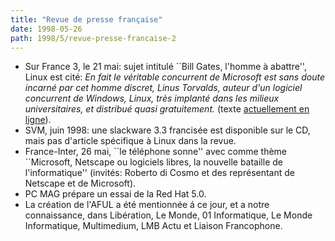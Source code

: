 ```yaml
---
title: "Revue de presse française"
date: 1998-05-26
path: 1998/5/revue-presse-francaise-2
---
```


<UL>

<LI>Sur France 3, le 21 mai: sujet intitulé ``Bill Gates, l'homme à abattre'',
Linux est cité:
<EM>En fait  le véritable concurrent de Microsoft est sans doute incarné
par cet homme discret, Linus Torvalds, auteur d'un logiciel concurrent
de Windows, Linux, très implanté dans les milieux universitaires, et
distribué quasi gratuitement.
</EM>
(texte <A HREF="http://www.france3.fr/fr3/rezo/cyber.html">actuellement
en ligne</A>).

<LI>SVM, juin 1998: une slackware 3.3 francisée est disponible sur le CD,
mais pas d'article spécifique à Linux dans la revue.
<LI>France-Inter, 26 mai, ``le téléphone sonne'' avec comme thème
``Microsoft, Netscape ou logiciels libres, la nouvelle bataille de
l'informatique'' (invités: Roberto di Cosmo et des représentant de Netscape
et de Microsoft).
<LI>PC MAG prépare un essai de la Red Hat 5.0.
<LI>La création de l'AFUL a été mentionnée á ce jour, et a notre connaissance,
dans Libération, Le Monde, 01 Informatique, Le Monde Informatique,
Multimedium, LMB Actu et Liaison Francophone.
</UL>


